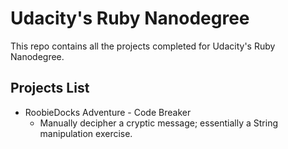# Udacity's Ruby Nanodegree
This repo contains all the projects completed for Udacity's Ruby Nanodegree. 

## Projects List
* RoobieDocks Adventure - Code Breaker
  * Manually decipher a cryptic message; essentially a String manipulation exercise.
